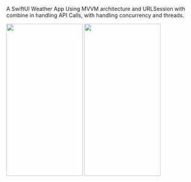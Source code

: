 
A SwiftUI Weather App Using MVVM architecture and URLSession with combine in handling API Calls, with handling concurrency and threads.


<img src="https://github.com/kholoudalhamzawy/WeatherApp/assets/63861068/14bfa3f0-d465-4890-bcd8-978abdd99aa0"  width="200" height="400" />


<img src="https://github.com/kholoudalhamzawy/WeatherApp/assets/63861068/95fc0991-c6ff-4188-9b46-85c3f41aadd5"  width="200" height="400" />
